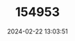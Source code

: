---
title: "154953"
category: "Lycodes jugoricus"
draft: false
date: 2024-02-22 13:03:51
languages:
  English: ["Shulupaoluk"]
  French: ["Lycode Plume"]
---